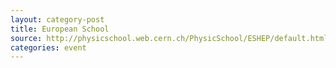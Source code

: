 ```yaml
---
layout: category-post
title: European School
source: http://physicschool.web.cern.ch/PhysicSchool/ESHEP/default.html
categories: event
---
```

